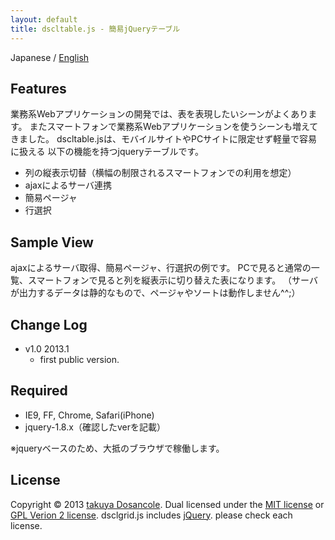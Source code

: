 ```yaml
---
layout: default
title: dscltable.js - 簡易jQueryテーブル
---
```


Japanese  / [English](index_en.html)


Features
-----

業務系Webアプリケーションの開発では、表を表現したいシーンがよくあります。
またスマートフォンで業務系Webアプリケーションを使うシーンも増えてきました。
dscltable.jsは、モバイルサイトやPCサイトに限定せず軽量で容易に扱える
以下の機能を持つjqueryテーブルです。


*   列の縦表示切替（横幅の制限されるスマートフォンでの利用を想定）
*   ajaxによるサーバ連携
*   簡易ページャ
*   行選択


Sample View
-----
ajaxによるサーバ取得、簡易ページャ、行選択の例です。
PCで見ると通常の一覧、スマートフォンで見ると列を縦表示に切り替えた表になります。
（サーバが出力するデータは静的なもので、ページャやソートは動作しません^^;）

<script type="text/javascript">
		$(function(){
			var ua = navigator.userAgent.toLowerCase();
			var isSP = (ua.indexOf('iphone') > -1 || (ua.indexOf('android') > -1 && ua.indexOf('mobile') > -1));
		    $('#sampleview').dscltable({
		    	method: 'GET',
		        url: 'sampleview.json',
		        selectable : true,
				selectableRadio : true,
				selectableRadioTH : "",
				tableLoadingImage : 'stylesheets/indicator.gif',
		        tableClass : 'table',
		        pager: true,
       	        pagerLoadingImage : 'stylesheets/indicator.gif',
		        pagerClass : 'pager',
		        pagerPrevClass : "enabled",
		        pagerNextClass : "enabled",
		        pagerPrevDisableClass : "disabled",
		        pagerNextDisableClass : "disabled",
		        vertical : isSP,
		        verticalStart : 2,
				verticalLength : 4,
				verticalTH : "contents",
		        onReady : function(){
				    $('#sampleview').dscltableLoad();
		        },
		        model : [
		            {display: 'user name', tdClass:'user' },
		            {display: 'id', tdClass:'data' },
		            {display: 'address',    tdClass:'data' },
		            {display: 'age',    tdClass:'data' },
		            {display: 'comment',    tdClass:'data' }
		        ]
		    });
		});
</script>
<div id="sampleview"></div>


Change Log
-----

*  v1.0 2013.1
    *  first public version.

Required
-----

*  IE9, FF, Chrome, Safari(iPhone)
*  jquery-1.8.x（確認したverを記載）

※jqueryベースのため、大抵のブラウザで稼働します。


License
-----
Copyright &copy; 2013 [takuya Dosancole].
Dual licensed under the [MIT license][MIT] or [GPL Verion 2 license][GPL].
dsclgrid.js includes [jQuery]. please check each license.

[MIT]: http://www.opensource.org/licenses/mit-license.php
[GPL]: http://www.gnu.org/licenses/gpl.html
[jQuery]: http://jquery.org/
[takuya Dosancole]: https://github.com/dosancole

